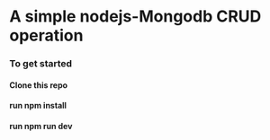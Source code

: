 # A simple nodejs-Mongodb CRUD operation

### To get started 
#### Clone this repo
#### run npm install
#### run npm run dev